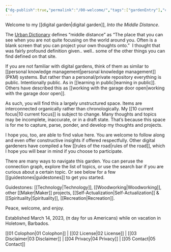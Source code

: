 ```yaml
---
{"dg-publish":true,"permalink":"/00-welcome/","tags":["gardenEntry"],"created":"2023-03-14T19:10:12.030-04:00","updated":"2023-04-07T11:01:37.006-04:00"}
---
```


Welcome to my [[digital garden\|digital garden]], _Into the Middle Distance_. 

The [Urban Dictionary](https://urbandictionary.com) defines “middle distance” as “The place that you can see when you are not quite focusing on the world around you. Often is a blank screen that you can project your own thoughts onto.”  I thought that was fairly profound definition given.. well.. some of the other things you can find defined on that site. 

If you are not familiar with digital gardens, think of them as similar to [[personal knowledge management\|personal knowledge management]] (PKM) systems. But rather than a personal/private repository everything is public. Intentionally public. As in [[learning in public\|learning in public]]. Others have described this as [[working with the garage door open\|working with the garage door open]]. 

As such, you will find this a largely unstructured space. Items are interconnected organically rather than chronologically. My [[10 current focus\|10 current focus]] is subject to change. Many thoughts and topics may be incomplete, inaccurate, or in a draft state. That’s because this space is for me to capture, parse, ponder, and develop my thoughts and projects. 

I hope you, too, are able to find value here. You are welcome to follow along and even offer constructive insights if offered respectfully. Other digital gardeners have compiled a few [[rules of the road\|rules of the road]], which I hope you will bear in mind if you choose to participate. 

There are many ways to navigate this garden.  You can peruse the connection graph, explore the list of topics, or use the search bar if you are curious about a certain topic. Or see below for a few [[guidestones\|guidestones]] to get you started. 

Guidestones: [[Technology\|Technology]], [[Woodworking\|Woodworking]], other [[Maker\|Maker]] projects, [[Self-Actualization\|Self-Actualization]] & [[Spirituality\|Spirituality]], [[Recreation\|Recreation]].

Peace, welcome, and enjoy.

Established March 14, 2023, (&pi; day for us Americans) while on vacation in Holetown, Barbados.

[[01 Colophon\|01 Colophon]] | [[02 License\|02 License]] | [[03 Disclaimer\|03 Disclaimer]] | [[04 Privacy\|04 Privacy]] | [[05 Contact\|05 Contact]]

